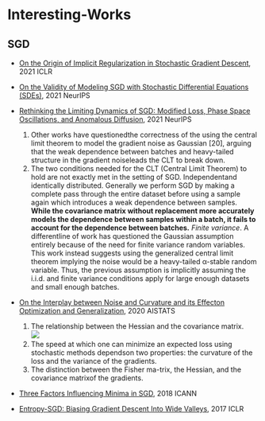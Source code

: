 # Interesting-Works
<!-- https://latex.codecogs.com/gif.latex? -->

## SGD
- [On the Origin of Implicit Regularization in Stochastic Gradient Descent](https://arxiv.org/pdf/2101.12176.pdf), 2021 ICLR
- [On the Validity of Modeling SGD with Stochastic Differential Equations (SDEs)](https://arxiv.org/pdf/2102.12470.pdf), 2021 NeurIPS
- [Rethinking the Limiting Dynamics of SGD: Modified Loss, Phase Space Oscillations, and Anomalous Diffusion](https://arxiv.org/pdf/2107.09133.pdf), 2021 NeurIPS
  1) Other works have questionedthe correctness of the using the central limit theorem to model the gradient noise as Gaussian [20], arguing that the weak dependence between batches and heavy-tailed structure in the gradient noiseleads the CLT to break down.
  2) The two conditions needed for the CLT (Central Limit Theorem) to hold are not exactly met in the setting of SGD. Independentand identically distributed. Generally we perform SGD by making a complete pass through the entire dataset before using a sample again which introduces a weak dependence between samples. **While the covariance matrix without replacement more accurately models the dependence between samples within a batch, it fails to account for the dependence between batches.** *Finite variance*. A differentline of work has questioned the Gaussian assumption entirely because of the need for finite variance random variables. This work instead suggests using the generalized central limit theorem implying the noise would be a heavy-tailed α-stable random variable. Thus, the previous assumption is implicitly assuming the i.i.d. and finite variance conditions apply for large enough datasets and small enough batches.

- [On the Interplay between Noise and Curvature and its Effecton Optimization and Generalization](https://arxiv.org/pdf/1906.07774.pdf), 2020 AISTATS
  1) The relationship between the Hessian and the covariance matrix.  
  ![](https://latex.codecogs.com/gif.latex?\Sigma(\theta)%20\approx%20\frac{\sigma^2}{N}%20\sum_{i=1}^{N}%20x_i%20x_i^T%20=%20\frac{\sigma^2}{N}%20X^T%20X%20=%20\sigma^2%20H)
  2) The speed at which one can minimize an expected loss using stochastic methods dependson two properties: the curvature of the loss and the variance of the gradients.
  3) The distinction between the Fisher ma-trix, the Hessian, and the covariance matrixof the gradients.
  
- [Three Factors Influencing Minima in SGD](https://arxiv.org/pdf/1711.04623.pdf), 2018 ICANN
- [Entropy-SGD: Biasing Gradient Descent Into Wide Valleys](https://arxiv.org/pdf/1611.01838.pdf), 2017 ICLR

